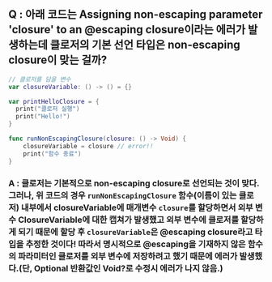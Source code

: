 ## Q : 아래 코드는 Assigning non-escaping parameter 'closure' to an @escaping closure이라는 에러가 발생하는데 클로저의 기본 선언 타입은 non-escaping closure이 맞는 걸까?

```swift
// 클로저를 담을 변수
var closureVariable: () -> () = {}

var printHelloClosure = {
  print("클로저 실행")
  print("Hello!")
}

func runNonEscapingClosure(closure: () -> Void) {
    closureVariable = closure // error!!
    print("함수 종료")
}
```

### A : 클로저는 기본적으로 non-escaping closure로 선언되는 것이 맞다. 그러나, 위 코드의 경우 `runNonEscapingClosure` 함수(이름이 있는 클로저) 내부에서 closureVariable에 매개변수 `closure`를 할당하면서 외부 변수 ClosureVariable에 대한 캡쳐가 발생했고 외부 변수에 클로저를 할당하게 되기 때문에 할당 후 `closureVariable`은 @escaping closure라고 타입을 추정한 것이다! 따라서 명시적으로 @escaping을 기재하지 않은 함수의 파라미터인 클로저를 외부 변수에 저장하려고 했기 때문에 에러가 발생했다.(단, Optional 반환값인 Void?로 수정시 에러가 나지 않음.)
